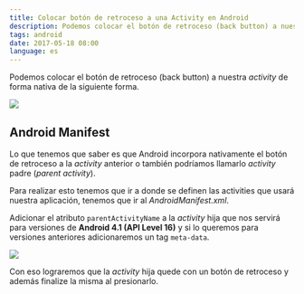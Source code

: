 ```yaml
---
title: Colocar botón de retroceso a una Activity en Android
description: Podemos colocar el botón de retroceso (back button) a nuestra Activity de forma nativa de la siguiente forma.
tags: android
date: 2017-05-18 08:00
language: es
---
```


Podemos colocar el botón de retroceso (back button) a nuestra _activity_ de forma nativa de la siguiente forma.

![](https://firebasestorage.googleapis.com/v0/b/maksha-41f4f.appspot.com/o/labs%2Fandroid-boton-retroceso-activity%2Fback1.png?alt=media&token=e109c544-b6ae-4956-aff9-a8745ff64456)

## Android Manifest

Lo que tenemos que saber es que Android incorpora nativamente el botón de retroceso a la *activity* anterior o también podríamos llamarlo *activity* padre (*parent activity*).

Para realizar esto tenemos que ir a donde se definen las activities que usará nuestra aplicación, tenemos que ir al _AndroidManifest.xml_.

Adicionar el atributo `parentActivityName` a la _activity_ hija que nos servirá para versiones de __Android 4.1 (API Level 16)__ y si lo queremos para versiones anteriores adicionaremos un tag `meta-data`.

![](https://firebasestorage.googleapis.com/v0/b/maksha-41f4f.appspot.com/o/labs%2Fandroid-boton-retroceso-activity%2Fback2.png?alt=media&token=ddc7e178-a7b6-4f25-80e3-2eca2396beb2)

Con eso lograremos que la *activity* hija quede con un botón de retroceso y además finalize la misma al presionarlo.
